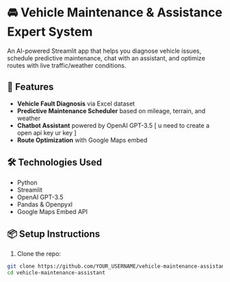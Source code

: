 # 🚘 Vehicle Maintenance & Assistance Expert System

An AI-powered Streamlit app that helps you diagnose vehicle issues, schedule predictive maintenance, chat with an assistant, and optimize routes with live traffic/weather conditions.

## 🔧 Features

- **Vehicle Fault Diagnosis** via Excel dataset
- **Predictive Maintenance Scheduler** based on mileage, terrain, and weather
- **Chatbot Assistant** powered by OpenAI GPT-3.5 [ u need to create a open api key ur key ]
- **Route Optimization** with Google Maps embed

## 🛠 Technologies Used

- Python
- Streamlit
- OpenAI GPT-3.5
- Pandas & Openpyxl
- Google Maps Embed API

## 📦 Setup Instructions

1. Clone the repo:
```bash
git clone https://github.com/YOUR_USERNAME/vehicle-maintenance-assistant.git
cd vehicle-maintenance-assistant
